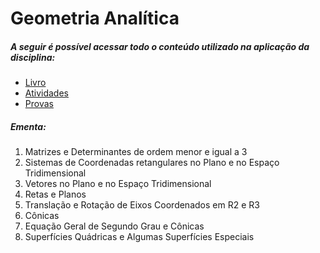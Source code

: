 # Geometria Analítica

##### A seguir é possível acessar todo o conteúdo utilizado na aplicação da disciplina:

- [Livro](./Livros/)
- [Atividades](./Atividades/)
- [Provas](./Provas/)

##### Ementa:
1. Matrizes e Determinantes de ordem menor e igual a 3
2. Sistemas de Coordenadas retangulares no Plano e no Espaço Tridimensional
3. Vetores no Plano e no Espaço Tridimensional
4. Retas e Planos
5. Translação e Rotação de Eixos Coordenados em R2 e R3
6. Cônicas
7. Equação Geral de Segundo Grau e Cônicas
8. Superfícies Quádricas e Algumas Superfícies Especiais
